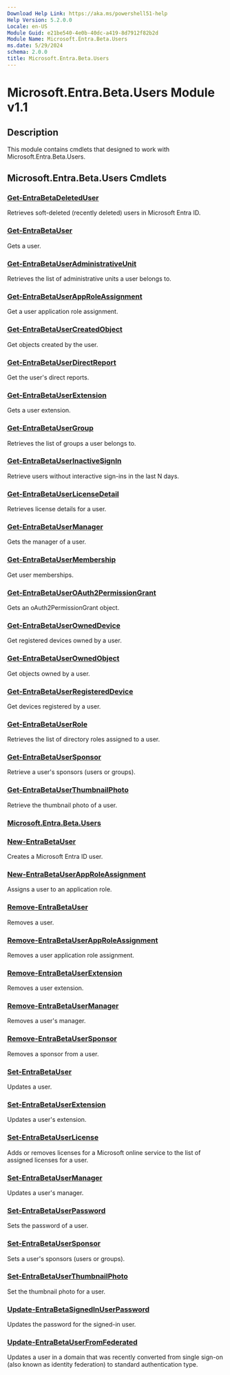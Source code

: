 ```yaml
---
Download Help Link: https://aka.ms/powershell51-help
Help Version: 5.2.0.0
Locale: en-US
Module Guid: e21be540-4e0b-40dc-a419-8d7912f82b2d
Module Name: Microsoft.Entra.Beta.Users
ms.date: 5/29/2024
schema: 2.0.0
title: Microsoft.Entra.Beta.Users
---
```

# Microsoft.Entra.Beta.Users Module v1.1

## Description

This module contains cmdlets that designed to work with Microsoft.Entra.Beta.Users.

## Microsoft.Entra.Beta.Users Cmdlets

### [Get-EntraBetaDeletedUser](Get-EntraBetaDeletedUser.md)

Retrieves soft-deleted (recently deleted) users in Microsoft Entra ID.

### [Get-EntraBetaUser](Get-EntraBetaUser.md)

Gets a user.

### [Get-EntraBetaUserAdministrativeUnit](Get-EntraBetaUserAdministrativeUnit.md)

Retrieves the list of administrative units a user belongs to.

### [Get-EntraBetaUserAppRoleAssignment](Get-EntraBetaUserAppRoleAssignment.md)

Get a user application role assignment.

### [Get-EntraBetaUserCreatedObject](Get-EntraBetaUserCreatedObject.md)

Get objects created by the user.

### [Get-EntraBetaUserDirectReport](Get-EntraBetaUserDirectReport.md)

Get the user's direct reports.

### [Get-EntraBetaUserExtension](Get-EntraBetaUserExtension.md)

Gets a user extension.

### [Get-EntraBetaUserGroup](Get-EntraBetaUserGroup.md)

Retrieves the list of groups a user belongs to.

### [Get-EntraBetaUserInactiveSignIn](Get-EntraBetaUserInactiveSignIn.md)

Retrieve users without interactive sign-ins in the last N days.

### [Get-EntraBetaUserLicenseDetail](Get-EntraBetaUserLicenseDetail.md)

Retrieves license details for a user.

### [Get-EntraBetaUserManager](Get-EntraBetaUserManager.md)

Gets the manager of a user.

### [Get-EntraBetaUserMembership](Get-EntraBetaUserMembership.md)

Get user memberships.

### [Get-EntraBetaUserOAuth2PermissionGrant](Get-EntraBetaUserOAuth2PermissionGrant.md)

Gets an oAuth2PermissionGrant object.

### [Get-EntraBetaUserOwnedDevice](Get-EntraBetaUserOwnedDevice.md)

Get registered devices owned by a user.

### [Get-EntraBetaUserOwnedObject](Get-EntraBetaUserOwnedObject.md)

Get objects owned by a user.

### [Get-EntraBetaUserRegisteredDevice](Get-EntraBetaUserRegisteredDevice.md)

Get devices registered by a user.

### [Get-EntraBetaUserRole](Get-EntraBetaUserRole.md)

Retrieves the list of directory roles assigned to a user.

### [Get-EntraBetaUserSponsor](Get-EntraBetaUserSponsor.md)

Retrieve a user's sponsors (users or groups).

### [Get-EntraBetaUserThumbnailPhoto](Get-EntraBetaUserThumbnailPhoto.md)

Retrieve the thumbnail photo of a user.

### [Microsoft.Entra.Beta.Users](Microsoft.Entra.Beta.Users.md)

### [New-EntraBetaUser](New-EntraBetaUser.md)

Creates a Microsoft Entra ID user.

### [New-EntraBetaUserAppRoleAssignment](New-EntraBetaUserAppRoleAssignment.md)

Assigns a user to an application role.

### [Remove-EntraBetaUser](Remove-EntraBetaUser.md)

Removes a user.

### [Remove-EntraBetaUserAppRoleAssignment](Remove-EntraBetaUserAppRoleAssignment.md)

Removes a user application role assignment.

### [Remove-EntraBetaUserExtension](Remove-EntraBetaUserExtension.md)

Removes a user extension.

### [Remove-EntraBetaUserManager](Remove-EntraBetaUserManager.md)

Removes a user's manager.

### [Remove-EntraBetaUserSponsor](Remove-EntraBetaUserSponsor.md)

Removes a sponsor from a user.

### [Set-EntraBetaUser](Set-EntraBetaUser.md)

Updates a user.

### [Set-EntraBetaUserExtension](Set-EntraBetaUserExtension.md)

Updates a user's extension.

### [Set-EntraBetaUserLicense](Set-EntraBetaUserLicense.md)

Adds or removes licenses for a Microsoft online service to the list of assigned licenses for a user.

### [Set-EntraBetaUserManager](Set-EntraBetaUserManager.md)

Updates a user's manager.

### [Set-EntraBetaUserPassword](Set-EntraBetaUserPassword.md)

Sets the password of a user.

### [Set-EntraBetaUserSponsor](Set-EntraBetaUserSponsor.md)

Sets a user's sponsors (users or groups).

### [Set-EntraBetaUserThumbnailPhoto](Set-EntraBetaUserThumbnailPhoto.md)

Set the thumbnail photo for a user.

### [Update-EntraBetaSignedInUserPassword](Update-EntraBetaSignedInUserPassword.md)

Updates the password for the signed-in user.

### [Update-EntraBetaUserFromFederated](Update-EntraBetaUserFromFederated.md)

Updates a user in a domain that was recently converted from single sign-on (also known as identity federation) to standard authentication type.


